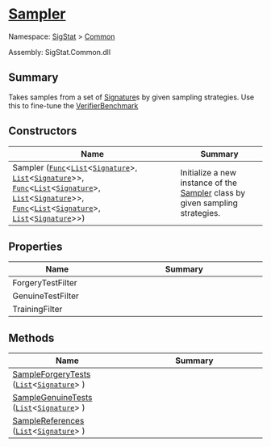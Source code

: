 # [Sampler](./Sampler.md)

Namespace: [SigStat]() > [Common](./README.md)

Assembly: SigStat.Common.dll

## Summary
Takes samples from a set of [Signature](https://github.com/sigstat/sigstat/blob/develop/docs/md/SigStat/Common/Signature.md)s by given sampling strategies.  Use this to fine-tune the [VerifierBenchmark](https://github.com/sigstat/sigstat/blob/develop/docs/md/SigStat/Common/VerifierBenchmark.md)

## Constructors

| Name<div><a href="#"><img width=225></a></div> | Summary<div><a href="#"><img width=525></a></div> | 
| --- | --- | 
| Sampler ([`Func`](https://docs.microsoft.com/en-us/dotnet/api/System.Func-2)\<[`List`](https://docs.microsoft.com/en-us/dotnet/api/System.Collections.Generic.List-1)\<[`Signature`](./Signature.md)>, [`List`](https://docs.microsoft.com/en-us/dotnet/api/System.Collections.Generic.List-1)\<[`Signature`](./Signature.md)>>, [`Func`](https://docs.microsoft.com/en-us/dotnet/api/System.Func-2)\<[`List`](https://docs.microsoft.com/en-us/dotnet/api/System.Collections.Generic.List-1)\<[`Signature`](./Signature.md)>, [`List`](https://docs.microsoft.com/en-us/dotnet/api/System.Collections.Generic.List-1)\<[`Signature`](./Signature.md)>>, [`Func`](https://docs.microsoft.com/en-us/dotnet/api/System.Func-2)\<[`List`](https://docs.microsoft.com/en-us/dotnet/api/System.Collections.Generic.List-1)\<[`Signature`](./Signature.md)>, [`List`](https://docs.microsoft.com/en-us/dotnet/api/System.Collections.Generic.List-1)\<[`Signature`](./Signature.md)>>) | Initialize a new instance of the [Sampler](https://github.com/sigstat/sigstat/blob/develop/docs/md/SigStat/Common/Sampler.md) class by given sampling strategies. | 


## Properties

| Name<div><a href="#"><img width=225></a></div> | Summary<div><a href="#"><img width=525></a></div> | 
| --- | --- | 
| ForgeryTestFilter |  | 
| GenuineTestFilter |  | 
| TrainingFilter |  | 


## Methods

| Name<div><a href="#"><img width=225></a></div> | Summary<div><a href="#"><img width=525></a></div> | 
| --- | --- | 
| [SampleForgeryTests](./Methods/Sampler--SampleForgeryTests.md) ([`List`](https://docs.microsoft.com/en-us/dotnet/api/System.Collections.Generic.List-1)\<[`Signature`](./Signature.md)> ) |  | 
| [SampleGenuineTests](./Methods/Sampler--SampleGenuineTests.md) ([`List`](https://docs.microsoft.com/en-us/dotnet/api/System.Collections.Generic.List-1)\<[`Signature`](./Signature.md)> ) |  | 
| [SampleReferences](./Methods/Sampler--SampleReferences.md) ([`List`](https://docs.microsoft.com/en-us/dotnet/api/System.Collections.Generic.List-1)\<[`Signature`](./Signature.md)> ) |  | 


